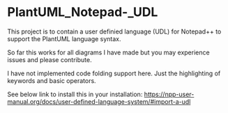 # PlantUML_Notepad-_UDL
This project is to contain a user definied language (UDL) for Notepad++ to support the PlantUML language syntax.

So far this works for all diagrams I have made but you may experience issues and please contribute.

I have not implemented code folding support here.  Just the highlighting of keywords and basic operators.

See below link to install this in your installation:
https://npp-user-manual.org/docs/user-defined-language-system/#import-a-udl
